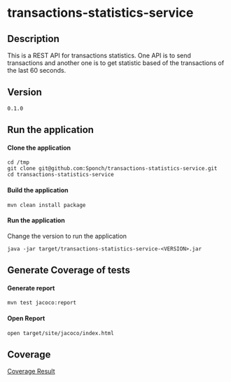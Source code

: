 # transactions-statistics-service
## Description

This is a REST API for transactions statistics. One API is to send transactions and another one is to get statistic based of the transactions of the last 60 seconds.

## Version
```
0.1.0
```
## Run the application
#### Clone the application
```
cd /tmp
git clone git@github.com:Sponch/transactions-statistics-service.git
cd transactions-statistics-service
```
#### Build the application
```
mvn clean install package
```
#### Run the application
Change the version to run the application
```
java -jar target/transactions-statistics-service-<VERSION>.jar
```
## Generate Coverage of tests
#### Generate report 
```
mvn test jacoco:report
```
#### Open Report
```
open target/site/jacoco/index.html
```

## Coverage
[Coverage Result](./coverage.png)



